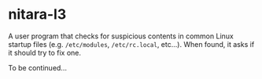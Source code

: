 # nitara-l3

A user program that checks for suspicious contents in common Linux startup files (e.g. `/etc/modules`, `/etc/rc.local`, etc...).
When found, it asks if it should try to fix one.

To be continued...
